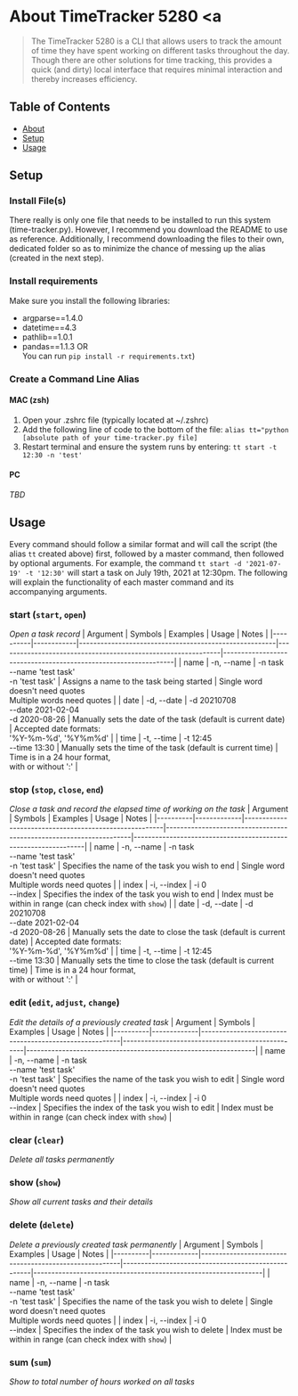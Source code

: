# About TimeTracker 5280 <a
> The TimeTracker 5280 is a CLI that allows users to track the amount of time they have spent working on different tasks throughout the day. Though there are other solutions for time tracking, this provides a quick (and dirty) local interface that requires minimal interaction and thereby increases efficiency.

## Table of Contents
* [About](#about-timetracker-5280)
* [Setup](#setup)
* [Usage](#usage)


## Setup
### Install File(s)
There really is only one file that needs to be installed to run this system (time-tracker.py). However, I recommend you download the README to use as reference. Additionally, I recommend downloading the files to their own, dedicated folder so as to minimize the chance of messing up the alias (created in the next step).

### Install requirements
Make sure you install the following libraries:
* argparse==1.4.0
* datetime==4.3
* pathlib==1.0.1
* pandas==1.1.3
OR<br>
You can run `pip install -r requirements.txt`)



### Create a Command Line Alias
#### MAC (zsh)
1. Open your .zshrc file (typically located at \~/.zshrc)
2. Add the following line of code to the bottom of the file:
`alias tt="python [absolute path of your time-tracker.py file]`
3. Restart terminal and ensure the system runs by entering:
`tt start -t 12:30 -n 'test'`

#### PC
*TBD*

## Usage
Every command should follow a similar format and will call the script (the alias `tt` created above) first, followed by a master command, then followed by optional arguments. For example, the command `tt start -d '2021-07-19' -t '12:30'` will start a task on July 19th, 2021 at 12:30pm. The following will explain the functionality of each master command and its accompanying arguments.

### start (`start`, `open`)
*Open a task record*
| Argument | Symbols    | Examples                                              | Usage                                                        | Notes                                                          |
|----------|------------|-------------------------------------------------------|--------------------------------------------------------------|----------------------------------------------------------------|
| name     | -n, --name | -n task <br> --name 'test task' <br> -n 'test task'   | Assigns a name to the task being started                     | Single word doesn't need quotes<br> Multiple words need quotes |
| date     | -d, --date | -d 20210708 <br> --date 2021-02-04 <br> -d 2020-08-26 | Manually sets the date of the task (default is current date) | Accepted date formats:<br> '%Y-%m-%d', '%Y%m%d'                |
| time     | -t, --time | -t 12:45<br> --time 13:30                             | Manually sets the time of the task (default is current time) | Time is in a 24 hour format, <br> with or without ':'          |

### stop (`stop`, `close`, `end`)
*Close a task and record the elapsed time of working on the task*
| Argument | Symbols     | Examples                                              | Usage                                                              | Notes                                                          |
|----------|-------------|-------------------------------------------------------|--------------------------------------------------------------------|----------------------------------------------------------------|
| name     | -n, --name  | -n task <br> --name 'test task' <br> -n 'test task'   | Specifies the name of the task you wish to end                     | Single word doesn't need quotes<br> Multiple words need quotes |
| index    | -i, --index | -i 0 <br> --index                                     | Specifies the index of the task you wish to end                    | Index must be within in range (can check index with `show`)    |
| date     | -d, --date  | -d 20210708 <br> --date 2021-02-04 <br> -d 2020-08-26 | Manually sets the date to close the task (default is current date) | Accepted date formats:<br> '%Y-%m-%d', '%Y%m%d'                |
| time     | -t, --time  | -t 12:45<br> --time 13:30                             | Manually sets the time to close the task (default is current time) | Time is in a 24 hour format, <br> with or without ':'          |

### edit (`edit`, `adjust`, `change`)
*Edit the details of a previously created task*
| Argument | Symbols     | Examples                                              | Usage                                            | Notes                                                          |
|----------|-------------|-------------------------------------------------------|--------------------------------------------------|----------------------------------------------------------------|
| name     | -n, --name  | -n task <br> --name 'test task' <br> -n 'test task'   | Specifies the name of the task you wish to edit  | Single word doesn't need quotes<br> Multiple words need quotes |
| index    | -i, --index | -i 0 <br> --index                                     | Specifies the index of the task you wish to edit | Index must be within in range (can check index with `show`)    |

### clear (`clear`)
*Delete all tasks permanently*

### show (`show`)
*Show all current tasks and their details*

### delete (`delete`)
*Delete a previously created task permanently*
| Argument | Symbols     | Examples                                              | Usage                                              | Notes                                                          |
|----------|-------------|-------------------------------------------------------|----------------------------------------------------|----------------------------------------------------------------|
| name     | -n, --name  | -n task <br> --name 'test task' <br> -n 'test task'   | Specifies the name of the task you wish to delete  | Single word doesn't need quotes<br> Multiple words need quotes |
| index    | -i, --index | -i 0 <br> --index                                     | Specifies the index of the task you wish to delete | Index must be within in range (can check index with `show`)    |

### sum (`sum`)
*Show to total number of hours worked on all tasks*



